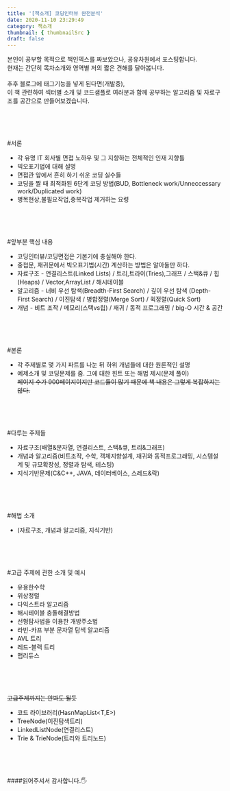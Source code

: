 ```yaml
---
title: '[책소개] 코딩인터뷰 완전분석'
date: 2020-11-10 23:29:49
category: 책소개
thumbnail: { thumbnailSrc }
draft: false
---
```


본인이 공부할 목적으로 책인덱스를 짜보았으나, 공유차원에서 포스팅합니다.<br>
현재는 간단히 목차소개와 영역별 저의 짧은 견해를 달아봅니다.<br><br>
추후 블로그에 태그기능을 넣게 된다면(개발중), <br>
이 책 관련하여 섹터별 소개 및 코드샘플로 여러분과 함께 공부하는 알고리즘 및 자료구조를 공간으로 만들어보겠습니다.

<br><br><br>

#서론

- 각 유명 IT 회사별 면접 노하우 및 그 지향하는 전체적인 인재 지향틀
- 빅오표기법에 대해 설명
- 면접관 앞에서 흔히 하기 쉬운 코딩 실수들
- 코딩을 짤 때 최적화된 6단계 코딩 방법(BUD, Bottleneck work/Unneccessary work/Duplicated work)
- 병목현상,불필요작업,중복작업 제거하는 요령

<br><br><br>

#앞부분 핵심 내용

- 코딩인터뷰/코딩면접은 기본기에 충실해야 한다.
- 중첩문, 재귀문에서 빅오표기법(시간) 계산하는 방법은 알아둘만 하다.
- 자료구조 - 연결리스트(Linked Lists) / 트리,트라이(Tries),그래프 / 스택&큐 / 힙(Heaps) / Vector,ArrayList / 해시테이블
- 알고리즘 - 너비 우선 탐색(Breadth-First Search) / 깊이 우선 탐색 (Depth-First Search) / 이진탐색 / 병합정렬(Merge Sort) / 퀵정렬(Quick Sort)
- 개념 - 비트 조작 / 메모리(스택vs힙) / 재귀 / 동적 프로그래밍 / big-O 시간 & 공간

<br><br><br>

#본론

- 각 주제별로 몇 가지 파트를 나눈 뒤 하위 개념들에 대한 원론적인 설명
- 예제소개 및 코딩문제를 줌. 그에 대한 힌트 또는 해법 제시(문제 풀이)<br>
  ~~페이지 수가 900페이지이지만 코드들이 많기 때문에 책 내용은 그렇게 복잡하지는 않다.~~

<br><br><br>

#다루는 주제들

- 자료구조(배열&문자열, 연결리스트, 스택&큐, 트리&그래프)
- 개념과 알고리즘(비트조작, 수학, 객체지향설계, 재귀와 동적프로그래밍, 시스템설계 및 규모확장성, 정렬과 탐색, 테스팅)
- 지식기반문제(C&C++, JAVA, 데이터베이스, 스레드&락)

<br><br><br>

#해법 소개

- (자료구조, 개념과 알고리즘, 지식기반)

<br><br><br>

#고급 주제에 관한 소개 및 예시

- 유용한수학
- 위상정렬
- 다익스트라 알고리즘
- 해시테이블 충돌해결방법
- 선형탐사법을 이용한 개방주소법
- 라빈-카프 부분 문자열 탐색 알고리즘
- AVL 트리
- 레드-블랙 트리
- 맵리듀스

<br><br><br>

~~고급주제까지는 안봐도 될듯~~

- 코드 라이브러리(HasnMapList<T,E>)
- TreeNode(이진탐색트리)
- LinkedListNode(연결리스트)
- Trie & TrieNode(트리와 트리노드)

<br>
<br>
<br>

####읽어주셔서 감사합니다.🖐
